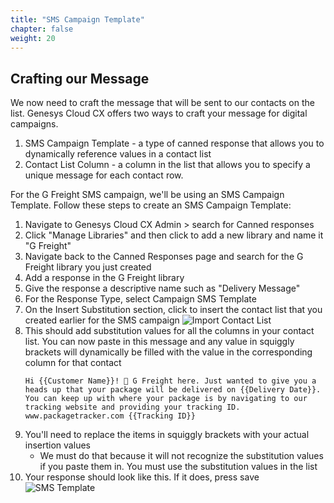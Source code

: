 ```yaml
---
title: "SMS Campaign Template"
chapter: false
weight: 20
---
```


## Crafting our Message
We now need to craft the message that will be sent to our contacts on the list. Genesys Cloud CX offers two ways to craft your message for digital campaigns.
1. SMS Campaign Template - a type of canned response that allows you to dynamically reference values in a contact list
2. Contact List Column - a column in the list that allows you to specify a unique message for each contact row.

For the G Freight SMS campaign, we'll be using an SMS Campaign Template. Follow these steps to create an SMS Campaign Template:
1. Navigate to Genesys Cloud CX Admin > search for Canned responses
2. Click "Manage Libraries" and then click to add a new library and name it "G Freight"
3. Navigate back to the Canned Responses page and search for the G Freight library you just created
4. Add a response in the G Freight library
5. Give the response a descriptive name such as "Delivery Message"
6. For the Response Type, select Campaign SMS Template
7. On the Insert Substitution section, click to insert the contact list that you created earlier for the SMS campaign
![Import Contact List](/images/importContactList.jpg)
8. This should add substitution values for all the columns in your contact list. You can now paste in this message and any value in squiggly brackets will dynamically be filled with the value in the corresponding column for that contact
    ```
    Hi {{Customer Name}}! 👋 G Freight here. Just wanted to give you a heads up that your package will be delivered on {{Delivery Date}}. You can keep up with where your package is by navigating to our tracking website and providing your tracking ID. www.packagetracker.com {{Tracking ID}}
    ```
9. You'll need to replace the items in squiggly brackets with your actual insertion values
    - We must do that because it will not recognize the substitution values if you paste them in. You must use the substitution values in the list
10. Your response should look like this. If it does, press save
![SMS Template](/images/smsTemplate.jpg)